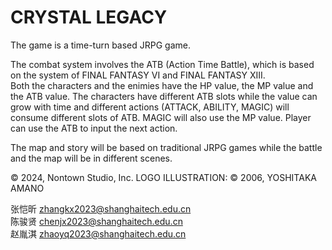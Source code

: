 # CRYSTAL LEGACY
The game is a time-turn based JRPG game.

The combat system involves the ATB (Action Time Battle), which is based on the system of FINAL FANTASY VI and FINAL FANTASY XIII.\
Both the characters and the enimies have the HP value, the MP value and the ATB value. The characters have different ATB slots while the value can grow with time and different actions (ATTACK, ABILITY, MAGIC) will consume different slots of ATB. MAGIC will also use the MP value. Player can use the ATB to input the next action.

The map and story will be based on traditional JRPG games while the battle and the map will be in different scenes.

© 2024, Nontown Studio, Inc.
LOGO ILLUSTRATION: © 2006, YOSHITAKA AMANO

张恺昕 zhangkx2023@shanghaitech.edu.cn\
陈骏贤 chenjx2023@shanghaitech.edu.cn\
赵胤淇 zhaoyq2023@shanghaitech.edu.cn